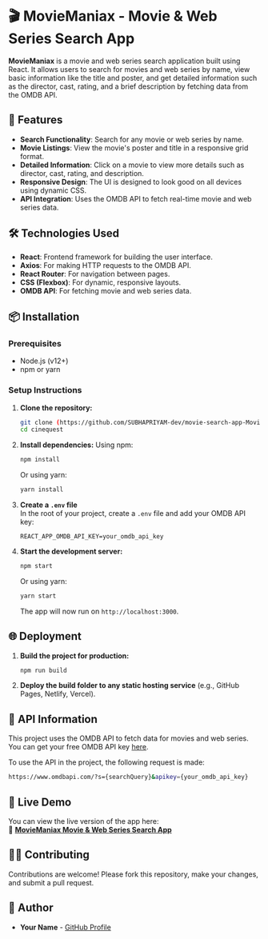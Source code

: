 # 🎬 **MovieManiax** - Movie & Web Series Search App

**MovieManiax** is a movie and web series search application built using React. It allows users to search for movies and web series by name, view basic information like the title and poster, and get detailed information such as the director, cast, rating, and a brief description by fetching data from the OMDB API.

## 🚀 Features

- **Search Functionality**: Search for any movie or web series by name.
- **Movie Listings**: View the movie's poster and title in a responsive grid format.
- **Detailed Information**: Click on a movie to view more details such as director, cast, rating, and description.
- **Responsive Design**: The UI is designed to look good on all devices using dynamic CSS.
- **API Integration**: Uses the OMDB API to fetch real-time movie and web series data.

## 🛠️ Technologies Used

- **React**: Frontend framework for building the user interface.
- **Axios**: For making HTTP requests to the OMDB API.
- **React Router**: For navigation between pages.
- **CSS (Flexbox)**: For dynamic, responsive layouts.
- **OMDB API**: For fetching movie and web series data.

## 📦 Installation

### Prerequisites

- Node.js (v12+)
- npm or yarn

### Setup Instructions

1. **Clone the repository:**
   ```bash
   git clone (https://github.com/SUBHAPRIYAM-dev/movie-search-app-MovieManiax.git)
   cd cinequest
   ```

2. **Install dependencies:**
   Using npm:
   ```bash
   npm install
   ```
   Or using yarn:
   ```bash
   yarn install
   ```

3. **Create a `.env` file**  
   In the root of your project, create a `.env` file and add your OMDB API key:
   ```
   REACT_APP_OMDB_API_KEY=your_omdb_api_key
   ```

4. **Start the development server:**
   ```bash
   npm start
   ```
   Or using yarn:
   ```bash
   yarn start
   ```

   The app will now run on `http://localhost:3000`.

## 🌐 Deployment

1. **Build the project for production:**
   ```bash
   npm run build
   ```

2. **Deploy the build folder to any static hosting service** (e.g., GitHub Pages, Netlify, Vercel).

## 📄 API Information

This project uses the OMDB API to fetch data for movies and web series.  
You can get your free OMDB API key [here](https://www.omdbapi.com/apikey.aspx).

To use the API in the project, the following request is made:

```bash
https://www.omdbapi.com/?s={searchQuery}&apikey={your_omdb_api_key}
```
## 🚀 Live Demo

You can view the live version of the app here:  
🔗 **[MovieManiax Movie & Web Series Search App](https://moviemaniax-movie-search-app.netlify.app)**

## 👨‍💻 Contributing

Contributions are welcome! Please fork this repository, make your changes, and submit a pull request.

## 👥 Author

- **Your Name** - [GitHub Profile](https://github.com/SUBHAPRIYAM-dev)
